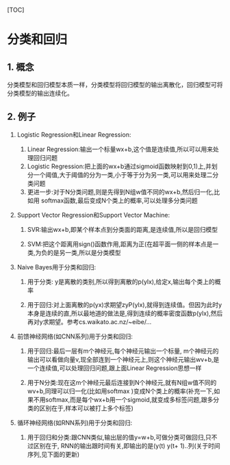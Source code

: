 [TOC]

# 分类和回归

## 1. 概念

​		分类模型和回归模型本质一样，分类模型将回归模型的输出离散化，回归模型可将分类模型的输出连续化。

## 2. 例子

1. Logistic Regression和Linear Regression:

   1. Linear Regression:输出一个标量wx+b,这个值是连续值,所以可以用来处理回归问题
   2. Logistic Regression:把上面的wx+b通过sigmoid函数映射到0,1)上,并划分一个阈值,大于阈值的分为一类,小于等于分为另一类,可以用来处理二分类问题 
   3. 更进一步:对于N分类问题,则是先得到N组w值不同的wx+b,然后归一化,比如用 softmax函数,最后变成N个类上的概率,可以处理多分类问题

2. Support Vector Regression和Support Vector Machine:

   1. SVR:输出wx+b,即某个样本点到分类面的距离,是连续值,所以是回归模型

   2. SVM:把这个距离用sign()函数作用,距离为正(在超平面一侧的样本点是一类,为负的是另一类,所以是分类模型

3. Naive Bayes用于分类和回归:

   1. 用于分类: y是离散的类别,所以得到离散的p(ylx),给定x,输出每个类上的概率

   2. 用于回归:对上面离散的p(yx)求期望zyP(ylx),就得到连续值。但因为此时y本身是连续的直,所以最地道的做法是,得到连续的概率密度函数p(ylx),然后再对y求期望。参考cs.waikato.ac.nz/~eibe/...

4. 前馈神经网络(如CNN系列)用于分类和回归:

   1. 用于回归:最后一层有m个神经元,每个神经元输出一个标量, m个神经元的输出可以看做向量v,现全部连到一个神经元上,则这个神经元输出wv+b,是一个连续值,可以处理回归问题,跟上面Linear Regression思想一样

   2. 用于N分类:现在这m个神经元最后连接到N个神经元,就有N组w值不同的wv+b,同理可以归一化(比如用softmax )变成N个类上的概率(补充一下,如果不用softmax,而是每个wx+b用一个sigmoid,就变成多标签问题,跟多分类的区别在于,样本可以被打上多个标签)

5. 循环神经网络(如RNN系列)用于分类和回归: 

   1. 用于回归和分类:跟CNN类似,输出层的值y=w+b,可做分类可做回归,只不过区别在于, RNN的输出跟时间有关,即输出的是(y(t) y(t+ 1)..列(关于时间序列,见下面的更新)


